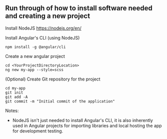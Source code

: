 ## Run through of how to install software needed and creating a new project

Install NodeJS
https://nodejs.org/en/

Install Angular's CLI (using NodeJS)
```
npm install -g @angular/cli
```

Create a new angular project
```
cd <YourProjectDirectoryLocation>
ng new my-app --style=scss
```

(Optional) Create Git repository for the project
```
cd my-app
git init
git add -A
git commit -m "Initial commit of the application"
```

Notes:
- NodeJS isn't just needed to install Angular's CLI, it is also inherently used in Angular projects for importing libraries and local hosting the app for development testing.